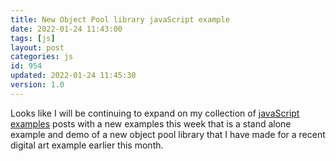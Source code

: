 ```yaml
---
title: New Object Pool library javaScript example
date: 2022-01-24 11:43:00
tags: [js]
layout: post
categories: js
id: 954
updated: 2022-01-24 11:45:30
version: 1.0
---
```


Looks like I will be continuing to expand on my collection of [javaScript examples](/2021/04/02/js-javascript-example/) posts with a new examples this week that is a stand alone example and demo of a new object pool library that I have made for a recent digital art example earlier this month.

<!-- more -->
